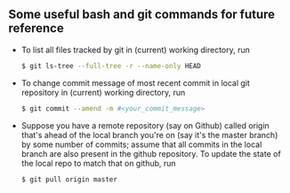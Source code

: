 ## Some useful bash and git commands for future reference 

* To list all files tracked by git in (current) working directory, run 
	```bash 
	$ git ls-tree --full-tree -r --name-only HEAD
	``` 
* To change commit message of most recent commit in local git repository in (current) working directory, run 
   ```bash 
   $ git commit --amend -m #<your_commit_message> 
   ``` 
* Suppose you have a remote repository (say on Github) called origin that's ahead of the local branch you're on (say it's the master branch) by some number of commits; assume that all commits in the local branch are also present in the github repository. To update the state of the local repo to match that on github, run 
   ```bash 
   $ git pull origin master
   ``` 
   